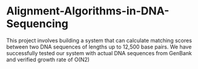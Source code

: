 # Alignment-Algorithms-in-DNA-Sequencing
This project involves building a system that can calculate matching scores between two DNA sequences of lengths up to 12,500 base pairs. We have successfully tested our system with actual DNA sequences from GenBank and verified growth rate of O(N2)

